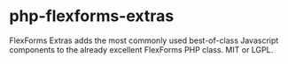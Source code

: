 # php-flexforms-extras
FlexForms Extras adds the most commonly used best-of-class Javascript components to the already excellent FlexForms PHP class.  MIT or LGPL.
